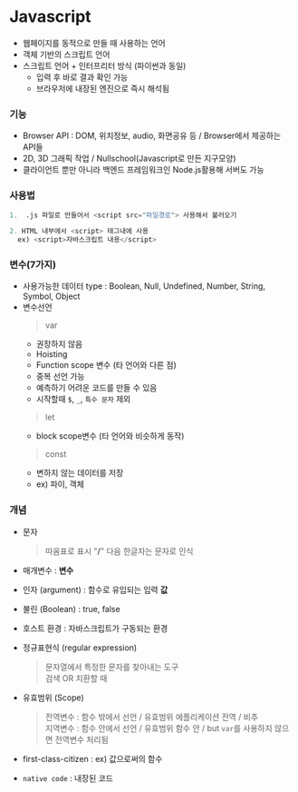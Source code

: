 # Javascript  
- 웹페이지를 동적으로 만들 때 사용하는 언어  
- 객체 기반의 스크립트 언어  
- 스크립트 언어 + 인터프리터 방식 (파이썬과 동일)  
  - 입력 후 바로 결과 확인 가능  
  - 브라우저에 내장된 엔진으로 즉시 해석됨  
  
### 기능
  - Browser API : DOM, 위치정보, audio, 화면공유 등 / Browser에서 제공하는 API들  
  - 2D, 3D 그래픽 작업 / Nullschool(Javascript로 만든 지구모양)  
  - 클라이언트 뿐만 아니라 백엔드 프레임워크인 Node.js활용해 서버도 가능  

### 사용법
```python
1.  .js 파일로 만들어서 <script src="파일경로"> 사용해서 불러오기

2. HTML 내부에서 <script> 태그내에 사용
  ex) <script>자바스크립트 내용</script>
```  

### 변수(7가지)  
- 사용가능한 데이터 type : Boolean, Null, Undefined, Number, String, Symbol, Object  
- 변수선언  
  > var  
    - 권장하지 않음  
    - Hoisting  
    - Function scope 변수 (타 언어와 다른 점)  
    - 중복 선언 가능  
    - 예측하기 어려운 코드를 만들 수 있음  
    - 시작할때 `$`, `_`, `특수 문자` 제외  
  > let  
    - block scope변수 (타 언어와 비슷하게 동작)  
  > const  
    - 변하지 않는 데이터를 저장  
    - ex) 파이, 객체  

### 개념  
- 문자  
  > 따옴표로 표시
  > "**/**" 다음 한글자는 문자로 인식  
- 매개변수 : **변수**  
- 인자 (argument) : 함수로 유입되는 입력 **값**  
- 불린 (Boolean) : true, false  

- 호스트 환경 : 자바스크립트가 구동되는 환경  
- 정규표현식 (regular expression)  
  > 문자열에서 특정한 문자를 찾아내는 도구  
  > 검색 OR 치환할 때  
- 유효범위 (Scope)  
  > 전역변수 : 함수 밖에서 선언 / 유효범위 에플리케이션 전역 / 비추  
  > 지역변수 : 함수 안에서 선언 / 유효범위 함수 안 / but `var`를 사용하지 않으면 전역변수 처리됨  
- first-class-citizen : ex) 값으로써의 함수  
- `native code` : 내장된 코드  
